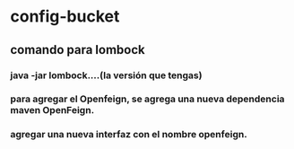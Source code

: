 # config-bucket

## comando para lombock
### java -jar lombock....(la versión que tengas)
### para agregar el Openfeign, se agrega una nueva dependencia maven OpenFeign.
### agregar una nueva interfaz con el nombre openfeign.